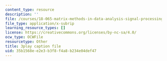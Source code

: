 ```yaml
---
content_type: resource
description: ''
file: /courses/18-065-matrix-methods-in-data-analysis-signal-processing-and-machine-learning-spring-2018/35b1568ee2e3b3f8f4a8b234e04def47_d32WV1rKoVk.srt
file_type: application/x-subrip
learning_resource_types: []
license: https://creativecommons.org/licenses/by-nc-sa/4.0/
ocw_type: OCWFile
resourcetype: Other
title: 3play caption file
uid: 35b1568e-e2e3-b3f8-f4a8-b234e04def47
---
```

